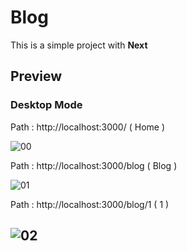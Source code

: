 # Blog

This is a simple project with **Next**

## Preview
### Desktop Mode

Path : http://localhost:3000/ ( Home )

![00](https://user-images.githubusercontent.com/100797809/228086804-6936db2a-45af-4cf0-be08-3e08fdb9559c.png)

Path : http://localhost:3000/blog ( Blog )

![01](https://user-images.githubusercontent.com/100797809/228086802-60bad4b0-f2ff-4702-a5f3-0e4befa26f0e.png)

Path : http://localhost:3000/blog/1 ( 1 )

![02](https://user-images.githubusercontent.com/100797809/228086799-c29cc51f-7624-44a1-beda-ffaa925d2dd3.png)
---
